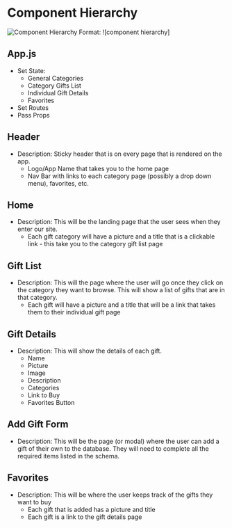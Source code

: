 # Component Hierarchy

![Component Hierarchy]('./images/component-hierarchy.png')
Format: ![component hierarchy]

## App.js
- Set State:
  - General Categories 
  - Category Gifts List
  - Individual Gift Details
  - Favorites
- Set Routes
- Pass Props

## Header
- Description: Sticky header that is on every page that is rendered on the app.
  - Logo/App Name that takes you to the home page
  - Nav Bar with links to each category page (possibly a drop down menu), favorites, etc.

## Home
- Description:  This will be the landing page that the user sees when they enter our site.
  - Each gift category will have a picture and a title that is a clickable link - this take you to the category gift list page

## Gift List
- Description:  This will the page where the user will go once they click on the category they want to browse.  This will show a list of gifts that are in that category.
  - Each gift will have a picture and a title that will be a link that takes them to their individual gift page

## Gift Details
- Description:  This will show the details of each gift.
  - Name
  - Picture
  - Image
  - Description
  - Categories
  - Link to Buy
  - Favorites Button

## Add Gift Form
- Description:  This will be the page (or modal) where the user can add a gift of their own to the database.  They will need to complete all the required items listed in the schema.

## Favorites
- Description:  This will be where the user keeps track of the gifts they want to buy
  - Each gift that is added has a picture and title
  - Each gift is a link to the gift details page

